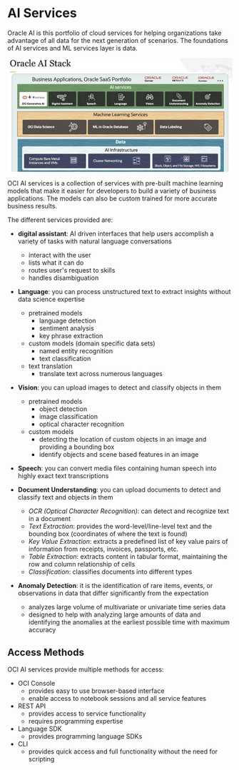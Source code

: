 # AI Services

Oracle AI is this portfolio of cloud services for helping organizations take advantage of all data for the next generation of scenarios. The foundations of AI services and ML services layer is data.

![Oracle AI Stack](../images/ai_services.png)

OCI AI services is a collection of services with pre-built machine learning models that make it easier for developers to build a variety of business applications. The models can also be custom trained for more accurate business results.

The different services provided are:

- **digital assistant**: AI driven interfaces that help users accomplish a variety of tasks with natural language conversations
    - interact with the user
    - lists what it can do
    - routes user's request to skills
    - handles disambiguation

- **Language**: you can process unstructured text to extract insights without data science expertise
    - pretrained models
        - language detection
        - sentiment analysis
        - key phrase extraction
    - custom models (domain specific data sets)
        - named entity recognition
        - text classification
    - text translation
        - translate text across numerous languages

- **Vision**: you can upload images to detect and classify objects in them
    - pretrained models
        - object detection
        - image classification
        - optical character recognition
    - custom models
        - detecting the location of custom objects in an image and providing a bounding box
        - identify objects and scene based features in an image
- **Speech**: you can convert media files containing human speech into highly exact text transcriptions

- **Document Understanding**: you can upload documents to detect and classify text and objects in them
    - *OCR (Optical Character Recognition)*: can detect and recognize text in a document
    - *Text Extraction*: provides the word-level/line-level text and the bounding box (coordinates of where the text is found)
    - *Key Value Extraction*: extracts a predefined list of key value pairs of information from receipts, invoices, passports, etc.
    - *Table Extraction*: extracts content in tabular format, maintaining the row and column relationship of cells
    - *Classification*: classifies documents into different types
- **Anomaly Detection**: it is the identification of rare items, events, or observations in data that differ significantly from the expectation
    - analyzes large volume of multivariate or univariate time series data
    - designed to help with analyzing large amounts of data and identifying the anomalies at the earliest possible time with maximum accuracy

## Access Methods

OCI AI services provide multiple methods for access:

- OCI Console
    - provides easy to use browser-based interface
    - enable access to notebook sessions and all service features
- REST API
    - provides access to service functionality
    - requires programming expertise
- Language SDK 
    - provides programming language SDKs
- CLI
    - provides quick access and full functionality without the need for scripting